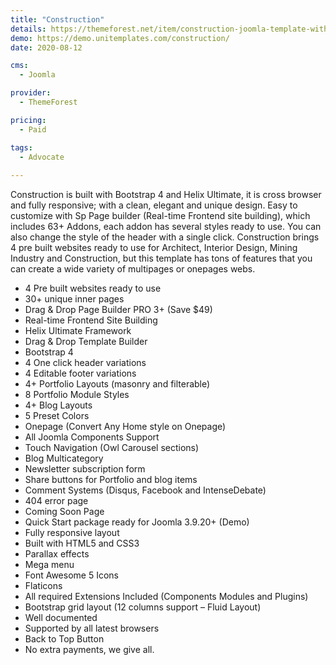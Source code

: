 ```yaml
---
title: "Construction"
details: https://themeforest.net/item/construction-joomla-template-with-pre-built-websites/28123262
demo: https://demo.unitemplates.com/construction/
date: 2020-08-12

cms: 
  - Joomla

provider: 
  - ThemeForest

pricing:
  - Paid

tags:
  - Advocate
  
---
```


Construction is built with Bootstrap 4 and Helix Ultimate, it is cross browser and fully responsive; with a clean, elegant and unique design. Easy to customize with Sp Page builder (Real-time Frontend site building), which includes 63+ Addons, each addon has several styles ready to use. You can also change the style of the header with a single click. Construction brings 4 pre built websites ready to use for Architect, Interior Design, Mining Industry and Construction, but this template has tons of features that you can create a wide variety of multipages or onepages webs.


- 4 Pre built websites ready to use
- 30+ unique inner pages
- Drag & Drop Page Builder PRO 3+ (Save $49)
- Real-time Frontend Site Building
- Helix Ultimate Framework
- Drag & Drop Template Builder
- Bootstrap 4
- 4 One click header variations
- 4 Editable footer variations
- 4+ Portfolio Layouts (masonry and filterable)
- 8 Portfolio Module Styles
- 4+ Blog Layouts
- 5 Preset Colors
- Onepage (Convert Any Home style on Onepage)
- All Joomla Components Support
- Touch Navigation (Owl Carousel sections)
- Blog Multicategory
- Newsletter subscription form
- Share buttons for Portfolio and blog items
- Comment Systems (Disqus, Facebook and IntenseDebate)
- 404 error page
- Coming Soon Page
- Quick Start package ready for Joomla 3.9.20+ (Demo)
- Fully responsive layout
- Built with HTML5 and CSS3
- Parallax effects
- Mega menu
- Font Awesome 5 Icons
- Flaticons
- All required Extensions Included (Components Modules and Plugins)
- Bootstrap grid layout (12 columns support – Fluid Layout)
- Well documented
- Supported by all latest browsers
- Back to Top Button
- No extra payments, we give all.

